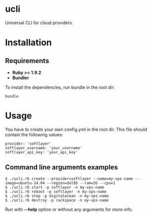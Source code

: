 # ucli

Universal CLI for cloud providers.

# Installation
## Requirements

* **Ruby >= 1.9.2**
* **Bundler**

To install the dependencies, run bundle in the root dir:

    bundle

# Usage

You have to create your own config.yml in the root dir.
This file should contain the following values:

    provider: 'softlayer'
    softlayer_username: 'your_username'
    softlayer_api_key: 'your_api_key'

## Command line arguments examples

    $ ./ucli.rb create --provider=softlayer --name=my-vps-name --image=ubuntu-14.04 --region=dal05 --ram=2G --cpu=1
    $ ./ucli.rb start -p softlayer -n my-vps-name
    $ ./ucli.rb reboot -p softlayer -n my-vps-name
    $ ./ucli.rb stop -p digitalocean -n my-vps-name
    $ ./ucli.rb destroy -p rackspace -n my-vps-name

Run with **--help** option or without any arguments for more info.
